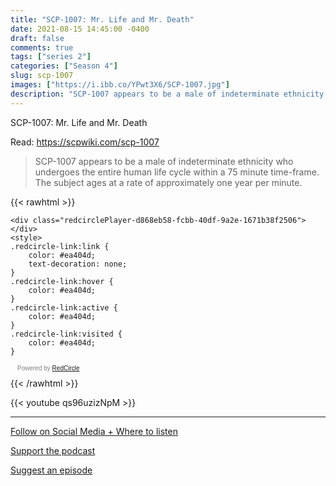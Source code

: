 ```yaml
---
title: "SCP-1007: Mr. Life and Mr. Death"
date: 2021-08-15 14:45:00 -0400
draft: false
comments: true
tags: ["series 2"]
categories: ["Season 4"]
slug: scp-1007
images: ["https://i.ibb.co/YPwt3X6/SCP-1007.jpg"]
description: "SCP-1007 appears to be a male of indeterminate ethnicity who undergoes the entire human life cycle within a 75 minute time-frame. The subject ages at a rate of approximately one year per minute."
---
```


SCP-1007: Mr. Life and Mr. Death

Read: https://scpwiki.com/scp-1007

> SCP-1007 appears to be a male of indeterminate ethnicity who undergoes the entire human life cycle within a 75 minute time-frame. The subject ages at a rate of approximately one year per minute.

{{< rawhtml >}}
<script async defer onload="redcircleIframe();" src="https://api.podcache.net/embedded-player/sh/63705181-2bd5-4fc1-a869-6f5b27226efa/ep/d868eb58-fcbb-40df-9a2e-1671b38f2506"></script>
    <div class="redcirclePlayer-d868eb58-fcbb-40df-9a2e-1671b38f2506"></div>
    <style>
    .redcircle-link:link {
        color: #ea404d;
        text-decoration: none;
    }
    .redcircle-link:hover {
        color: #ea404d;
    }
    .redcircle-link:active {
        color: #ea404d;
    }
    .redcircle-link:visited {
        color: #ea404d;
    }
</style>
<p style="margin-top:3px;margin-left:11px;font-family: sans-serif;font-size: 10px; color: gray;">Powered by <a class="redcircle-link" href="https://redcircle.com?utm_source=rc_embedded_player&utm_medium=web&utm_campaign=embedded_v1">RedCircle</a></p>
{{< /rawhtml >}}

{{< youtube qs96uzizNpM >}}

---

[Follow on Social Media + Where to listen](/links)

[Support the podcast](/support)

[Suggest an episode](/suggest)
